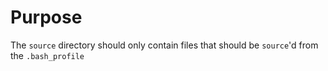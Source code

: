 # Purpose
The `source` directory should only contain files that should be `source`'d from the `.bash_profile`